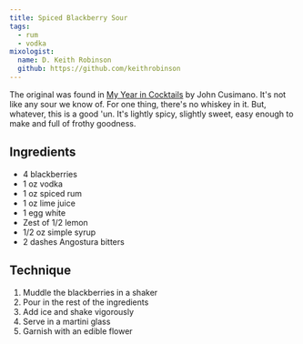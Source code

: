 ```yaml
---
title: Spiced Blackberry Sour
tags:
  - rum
  - vodka
mixologist:
  name: D. Keith Robinson
  github: https://github.com/keithrobinson
---
```


The original was found in [My Year in Cocktails](http://www.amazon.com/My-Year-Meals-Cocktails/dp/1451659725) by John Cusimano. It's not like any sour we know of. For one thing, there's no whiskey in it. But, whatever, this is a good 'un. It's lightly spicy, slightly sweet, easy enough to make and full of frothy goodness.

Ingredients
-----------

* 4 blackberries
* 1 oz vodka
* 1 oz spiced rum
* 1 oz lime juice
* 1 egg white
* Zest of 1/2 lemon
* 1/2 oz simple syrup
* 2 dashes Angostura bitters

Technique
-----------

1. Muddle the blackberries in a shaker
2. Pour in the rest of the ingredients
3. Add ice and shake vigorously
4. Serve in a martini glass
5. Garnish with an edible flower
